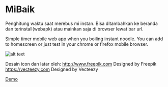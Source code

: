 # MiBaik
Penghitung waktu saat merebus mi instan. Bisa ditambahkan ke beranda dan terinstall(webapk) atau mainkan saja di browser lewat bar url.

Simple timer mobile web app when you boiling instant noodle.
You can add to homescreen or just test in your chrome or firefox mobile browser.

![alt text](https://github.com/agiksyah/agiksyah.github.io/blob/master/images/portfolios/app/5.png)

Desain icon dan latar oleh:
http://www.freepik.com Designed by Freepik
https://vecteezy.com Designed by Vecteezy

<a href="https://cdn.rawgit.com/agiksyah/MiBaik/c5ca22c8/www/index.html">Demo</a>

